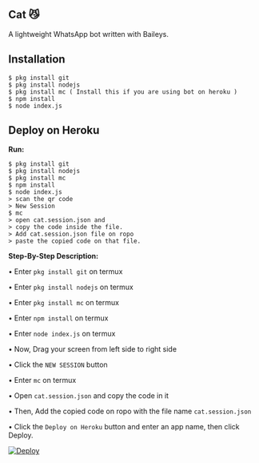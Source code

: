 ## Cat 😼
A lightweight WhatsApp bot written with Baileys.

## Installation

```
$ pkg install git
$ pkg install nodejs
$ pkg install mc ( Install this if you are using bot on heroku )
$ npm install
$ node index.js
```

## Deploy on Heroku

**Run:**

```
$ pkg install git
$ pkg install nodejs
$ pkg install mc
$ npm install
$ node index.js
> scan the qr code
> New Session
$ mc
> open cat.session.json and
> copy the code inside the file.
> Add cat.session.json file on ropo
> paste the copied code on that file.
```

**Step-By-Step Description:**

• Enter `pkg install git` on termux

• Enter `pkg install nodejs` on termux

• Enter `pkg install mc` on termux

• Enter `npm install` on termux

• Enter `node index.js` on termux

• Now, Drag your screen from left side to right side

• Click the `NEW SESSION` button

• Enter `mc` on termux

• Open `cat.session.json` and copy the code in it

• Then, Add the copied code on ropo with the file name `cat.session.json`

• Click the `Deploy on Heroku` button and enter an app name, then click Deploy.

[![Deploy](https://www.herokucdn.com/deploy/button.svg)](https://heroku.com/deploy?template=https://github.com/KuKuKuT/Kundamandi)

